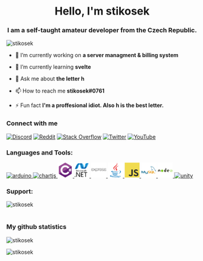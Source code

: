 
<h1 align="center">Hello, I'm stikosek</h1>
<h3 align="center">I am a self-taught amateur developer from the Czech Republic.</h3>

<p align="left"> <img src="https://komarev.com/ghpvc/?username=stikosek&label=Profile%20views&color=0eb437&style=flat" alt="stikosek" /> </p>

- 🔭 I’m currently working on **a server managment & billing system**

- 🌱 I’m currently learning **svelte**

- 💬 Ask me about **the letter h**

- 📫 How to reach me **stikosek#0761**

- ⚡ Fun fact **I'm a proffesional idiot. Also h is the best letter.**

### Connect with me

[![Discord](https://img.shields.io/badge/Discord-%237289DA.svg?logo=discord&logoColor=white)](https://discord.gg/KEhzMTkvjp) [![Reddit](https://img.shields.io/badge/Reddit-%23FF4500.svg?logo=Reddit&logoColor=white)](https://reddit.com/user/stikosek) [![Stack Overflow](https://img.shields.io/badge/-Stackoverflow-FE7A16?logo=stack-overflow&logoColor=white)](https://stackoverflow.com/users/20929879) [![Twitter](https://img.shields.io/badge/Twitter-%231DA1F2.svg?logo=Twitter&logoColor=white)](https://twitter.com/stikosek) [![YouTube](https://img.shields.io/badge/YouTube-%23FF0000.svg?logo=YouTube&logoColor=white)](https://youtube.com/c/UCknjKaMWlThlwGM6YvQKXzA) 


<h3 align="left">Languages and Tools:</h3>
<p align="left"> <a href="https://www.arduino.cc/" target="_blank" rel="noreferrer"> <img src="https://cdn.worldvectorlogo.com/logos/arduino-1.svg" alt="arduino" width="40" height="40"/> </a> <a href="https://www.chartjs.org" target="_blank" rel="noreferrer"> <img src="https://www.chartjs.org/media/logo-title.svg" alt="chartjs" width="40" height="40"/> </a> <a href="https://www.w3schools.com/cs/" target="_blank" rel="noreferrer"> <img src="https://raw.githubusercontent.com/devicons/devicon/master/icons/csharp/csharp-original.svg" alt="csharp" width="40" height="40"/> </a> <a href="https://dotnet.microsoft.com/" target="_blank" rel="noreferrer"> <img src="https://raw.githubusercontent.com/devicons/devicon/master/icons/dot-net/dot-net-original-wordmark.svg" alt="dotnet" width="40" height="40"/> </a> <a href="https://expressjs.com" target="_blank" rel="noreferrer"> <img src="https://raw.githubusercontent.com/devicons/devicon/master/icons/express/express-original-wordmark.svg" alt="express" width="40" height="40"/> </a> <a href="https://www.java.com" target="_blank" rel="noreferrer"> <img src="https://raw.githubusercontent.com/devicons/devicon/master/icons/java/java-original.svg" alt="java" width="40" height="40"/> </a> <a href="https://developer.mozilla.org/en-US/docs/Web/JavaScript" target="_blank" rel="noreferrer"> <img src="https://raw.githubusercontent.com/devicons/devicon/master/icons/javascript/javascript-original.svg" alt="javascript" width="40" height="40"/> </a> <a href="https://www.mysql.com/" target="_blank" rel="noreferrer"> <img src="https://raw.githubusercontent.com/devicons/devicon/master/icons/mysql/mysql-original-wordmark.svg" alt="mysql" width="40" height="40"/> </a> <a href="https://nodejs.org" target="_blank" rel="noreferrer"> <img src="https://raw.githubusercontent.com/devicons/devicon/master/icons/nodejs/nodejs-original-wordmark.svg" alt="nodejs" width="40" height="40"/> </a> <a href="https://unity.com/" target="_blank" rel="noreferrer"> <img src="https://www.vectorlogo.zone/logos/unity3d/unity3d-icon.svg" alt="unity" width="40" height="40"/> </a> </p>

<h3 align="left">Support:</h3>
<p><a href="https://ko-fi.com/stikosek"> <img align="left" src="https://cdn.ko-fi.com/cdn/kofi3.png?v=3" height="50" width="210" alt="stikosek" /></a></p><br><br>

### My github statistics 
<p>&nbsp;<img align="left" src="https://github-readme-stats.vercel.app/api?username=stikosek&show_icons=true&theme=dark&locale=en" alt="stikosek" /></p>
<p><img align="left" src="https://github-readme-stats.vercel.app/api/top-langs?username=stikosek&show_icons=true&theme=dark&locale=en&layout=compact" alt="stikosek" /></p>

